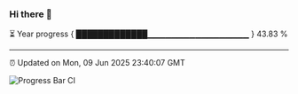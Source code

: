 ### Hi there 👋

⏳ Year progress { █████████████▁▁▁▁▁▁▁▁▁▁▁▁▁▁▁▁▁ } 43.83 %

---

⏰ Updated on Mon, 09 Jun 2025 23:40:07 GMT

![Progress Bar CI](https://github.com/IshwaranRudhara/GIT-ACTION/workflows/Progress%20Bar%20CI/badge.svg)

